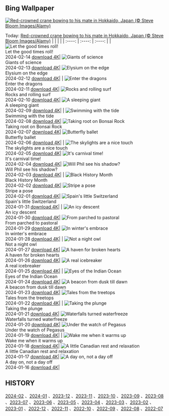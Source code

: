 ## Bing Wallpaper
[![Red-crowned crane bowing to his mate in Hokkaido, Japan (© Steve Bloom Images/Alamy)](https://cn.bing.com/th?id=OHR.BowingCrane_EN-US7534977512_UHD.jpg&w=1000)](https://cn.bing.com/th?id=OHR.BowingCrane_EN-US7534977512_UHD.jpg&pid=hp&w=3840&h=2160&rs=1&c=4)

Today: [Red-crowned crane bowing to his mate in Hokkaido, Japan (© Steve Bloom Images/Alamy)](https://cn.bing.com/th?id=OHR.BowingCrane_EN-US7534977512_UHD.jpg&pid=hp&w=3840&h=2160&rs=1&c=4)
  |      |      |      |
| :----: | :----: | :----: |
| ![Let the good times roll!](https://cn.bing.com/th?id=OHR.MarignyBeads_EN-US7464992774_UHD.jpg&pid=hp&w=384&h=216&rs=1&c=4) <br/> Let the good times roll! <br/> 2024-02-14  [download 4K](https://cn.bing.com/th?id=OHR.MarignyBeads_EN-US7464992774_UHD.jpg&pid=hp&w=3840&h=2160&rs=1&c=4)| ![Giants of science](https://cn.bing.com/th?id=OHR.GiantTortoise_EN-US7034846255_UHD.jpg&pid=hp&w=384&h=216&rs=1&c=4) <br/> Giants of science <br/> 2024-02-13  [download 4K](https://cn.bing.com/th?id=OHR.GiantTortoise_EN-US7034846255_UHD.jpg&pid=hp&w=3840&h=2160&rs=1&c=4)| ![Elysium on the edge](https://cn.bing.com/th?id=OHR.FolegandrosGreece_EN-US6921652492_UHD.jpg&pid=hp&w=384&h=216&rs=1&c=4) <br/> Elysium on the edge <br/> 2024-02-12  [download 4K](https://cn.bing.com/th?id=OHR.FolegandrosGreece_EN-US6921652492_UHD.jpg&pid=hp&w=3840&h=2160&rs=1&c=4)|
| ![Enter the dragons](https://cn.bing.com/th?id=OHR.ChinaDragon_EN-US6781838142_UHD.jpg&pid=hp&w=384&h=216&rs=1&c=4) <br/> Enter the dragons <br/> 2024-02-11  [download 4K](https://cn.bing.com/th?id=OHR.ChinaDragon_EN-US6781838142_UHD.jpg&pid=hp&w=3840&h=2160&rs=1&c=4)| ![Rocks and rolling surf](https://cn.bing.com/th?id=OHR.PegadungRocks_EN-US6654823877_UHD.jpg&pid=hp&w=384&h=216&rs=1&c=4) <br/> Rocks and rolling surf <br/> 2024-02-10  [download 4K](https://cn.bing.com/th?id=OHR.PegadungRocks_EN-US6654823877_UHD.jpg&pid=hp&w=3840&h=2160&rs=1&c=4)| ![A sleeping giant](https://cn.bing.com/th?id=OHR.MtHoodOregon_EN-US8773825867_UHD.jpg&pid=hp&w=384&h=216&rs=1&c=4) <br/> A sleeping giant <br/> 2024-02-09  [download 4K](https://cn.bing.com/th?id=OHR.MtHoodOregon_EN-US8773825867_UHD.jpg&pid=hp&w=3840&h=2160&rs=1&c=4)|
| ![Swimming with the tide](https://cn.bing.com/th?id=OHR.StJamesPool_EN-US8700038796_UHD.jpg&pid=hp&w=384&h=216&rs=1&c=4) <br/> Swimming with the tide <br/> 2024-02-08  [download 4K](https://cn.bing.com/th?id=OHR.StJamesPool_EN-US8700038796_UHD.jpg&pid=hp&w=3840&h=2160&rs=1&c=4)| ![Taking root on Bonsai Rock](https://cn.bing.com/th?id=OHR.LakeTahoeRock_EN-US8513392756_UHD.jpg&pid=hp&w=384&h=216&rs=1&c=4) <br/> Taking root on Bonsai Rock <br/> 2024-02-07  [download 4K](https://cn.bing.com/th?id=OHR.LakeTahoeRock_EN-US8513392756_UHD.jpg&pid=hp&w=3840&h=2160&rs=1&c=4)| ![Butterfly ballet](https://cn.bing.com/th?id=OHR.WesternMonarchs_EN-US8386035297_UHD.jpg&pid=hp&w=384&h=216&rs=1&c=4) <br/> Butterfly ballet <br/> 2024-02-06  [download 4K](https://cn.bing.com/th?id=OHR.WesternMonarchs_EN-US8386035297_UHD.jpg&pid=hp&w=3840&h=2160&rs=1&c=4)|
| ![The skylights are a nice touch](https://cn.bing.com/th?id=OHR.DevetashkaCave_EN-US7989247628_UHD.jpg&pid=hp&w=384&h=216&rs=1&c=4) <br/> The skylights are a nice touch <br/> 2024-02-05  [download 4K](https://cn.bing.com/th?id=OHR.DevetashkaCave_EN-US7989247628_UHD.jpg&pid=hp&w=3840&h=2160&rs=1&c=4)| ![It's carnival time!](https://cn.bing.com/th?id=OHR.VeniceCarnival_EN-US7857642609_UHD.jpg&pid=hp&w=384&h=216&rs=1&c=4) <br/> It's carnival time! <br/> 2024-02-04  [download 4K](https://cn.bing.com/th?id=OHR.VeniceCarnival_EN-US7857642609_UHD.jpg&pid=hp&w=3840&h=2160&rs=1&c=4)| ![Will Phil see his shadow?](https://cn.bing.com/th?id=OHR.AlpineMarmot_EN-US6895103237_UHD.jpg&pid=hp&w=384&h=216&rs=1&c=4) <br/> Will Phil see his shadow? <br/> 2024-02-03  [download 4K](https://cn.bing.com/th?id=OHR.AlpineMarmot_EN-US6895103237_UHD.jpg&pid=hp&w=3840&h=2160&rs=1&c=4)|
| ![Black History Month](https://cn.bing.com/th?id=OHR.DizzyGillespie_EN-US7637800342_UHD.jpg&pid=hp&w=384&h=216&rs=1&c=4) <br/> Black History Month <br/> 2024-02-02  [download 4K](https://cn.bing.com/th?id=OHR.DizzyGillespie_EN-US7637800342_UHD.jpg&pid=hp&w=3840&h=2160&rs=1&c=4)| ![Stripe a pose](https://cn.bing.com/th?id=OHR.ZebraMother_EN-US7544209908_UHD.jpg&pid=hp&w=384&h=216&rs=1&c=4) <br/> Stripe a pose <br/> 2024-02-01  [download 4K](https://cn.bing.com/th?id=OHR.ZebraMother_EN-US7544209908_UHD.jpg&pid=hp&w=3840&h=2160&rs=1&c=4)| ![Spain's little Switzerland](https://cn.bing.com/th?id=OHR.AlbaceteSpain_EN-US7443919036_UHD.jpg&pid=hp&w=384&h=216&rs=1&c=4) <br/> Spain's little Switzerland <br/> 2024-01-31  [download 4K](https://cn.bing.com/th?id=OHR.AlbaceteSpain_EN-US7443919036_UHD.jpg&pid=hp&w=3840&h=2160&rs=1&c=4)|
| ![An icy descent](https://cn.bing.com/th?id=OHR.GollingerFalls_EN-US7184224692_UHD.jpg&pid=hp&w=384&h=216&rs=1&c=4) <br/> An icy descent <br/> 2024-01-30  [download 4K](https://cn.bing.com/th?id=OHR.GollingerFalls_EN-US7184224692_UHD.jpg&pid=hp&w=3840&h=2160&rs=1&c=4)| ![From parched to pastoral](https://cn.bing.com/th?id=OHR.ChannelOutback_EN-US7094425288_UHD.jpg&pid=hp&w=384&h=216&rs=1&c=4) <br/> From parched to pastoral <br/> 2024-01-29  [download 4K](https://cn.bing.com/th?id=OHR.ChannelOutback_EN-US7094425288_UHD.jpg&pid=hp&w=3840&h=2160&rs=1&c=4)| ![In winter's embrace](https://cn.bing.com/th?id=OHR.WinterCarnival_EN-US6859361078_UHD.jpg&pid=hp&w=384&h=216&rs=1&c=4) <br/> In winter's embrace <br/> 2024-01-28  [download 4K](https://cn.bing.com/th?id=OHR.WinterCarnival_EN-US6859361078_UHD.jpg&pid=hp&w=3840&h=2160&rs=1&c=4)|
| ![Not a night owl](https://cn.bing.com/th?id=OHR.HawkOwl_EN-US6646901652_UHD.jpg&pid=hp&w=384&h=216&rs=1&c=4) <br/> Not a night owl <br/> 2024-01-27  [download 4K](https://cn.bing.com/th?id=OHR.HawkOwl_EN-US6646901652_UHD.jpg&pid=hp&w=3840&h=2160&rs=1&c=4)| ![A haven for broken hearts](https://cn.bing.com/th?id=OHR.DwynwensDay_EN-US2844762878_UHD.jpg&pid=hp&w=384&h=216&rs=1&c=4) <br/> A haven for broken hearts <br/> 2024-01-26  [download 4K](https://cn.bing.com/th?id=OHR.DwynwensDay_EN-US2844762878_UHD.jpg&pid=hp&w=3840&h=2160&rs=1&c=4)| ![A real icebreaker](https://cn.bing.com/th?id=OHR.IcelandBeach_EN-US2647667820_UHD.jpg&pid=hp&w=384&h=216&rs=1&c=4) <br/> A real icebreaker <br/> 2024-01-25  [download 4K](https://cn.bing.com/th?id=OHR.IcelandBeach_EN-US2647667820_UHD.jpg&pid=hp&w=3840&h=2160&rs=1&c=4)|
| ![Eyes of the Indian Ocean](https://cn.bing.com/th?id=OHR.MaldivesAtolls_EN-US2498947967_UHD.jpg&pid=hp&w=384&h=216&rs=1&c=4) <br/> Eyes of the Indian Ocean <br/> 2024-01-24  [download 4K](https://cn.bing.com/th?id=OHR.MaldivesAtolls_EN-US2498947967_UHD.jpg&pid=hp&w=3840&h=2160&rs=1&c=4)| ![A beacon from dusk till dawn](https://cn.bing.com/th?id=OHR.SantaCruzSunrise_EN-US6436233856_UHD.jpg&pid=hp&w=384&h=216&rs=1&c=4) <br/> A beacon from dusk till dawn <br/> 2024-01-23  [download 4K](https://cn.bing.com/th?id=OHR.SantaCruzSunrise_EN-US6436233856_UHD.jpg&pid=hp&w=3840&h=2160&rs=1&c=4)| ![Tales from the treetops](https://cn.bing.com/th?id=OHR.SquirrelNetherlands_EN-US2174319616_UHD.jpg&pid=hp&w=384&h=216&rs=1&c=4) <br/> Tales from the treetops <br/> 2024-01-22  [download 4K](https://cn.bing.com/th?id=OHR.SquirrelNetherlands_EN-US2174319616_UHD.jpg&pid=hp&w=3840&h=2160&rs=1&c=4)|
| ![Taking the plunge](https://cn.bing.com/th?id=OHR.MacaroniPenguins_EN-US2046934125_UHD.jpg&pid=hp&w=384&h=216&rs=1&c=4) <br/> Taking the plunge <br/> 2024-01-21  [download 4K](https://cn.bing.com/th?id=OHR.MacaroniPenguins_EN-US2046934125_UHD.jpg&pid=hp&w=3840&h=2160&rs=1&c=4)| ![Waterfalls turned waterfreeze](https://cn.bing.com/th?id=OHR.PlitviceWinter_EN-US1870468945_UHD.jpg&pid=hp&w=384&h=216&rs=1&c=4) <br/> Waterfalls turned waterfreeze <br/> 2024-01-20  [download 4K](https://cn.bing.com/th?id=OHR.PlitviceWinter_EN-US1870468945_UHD.jpg&pid=hp&w=3840&h=2160&rs=1&c=4)| ![Under the watch of Pegasus](https://cn.bing.com/th?id=OHR.ParisBridge_EN-US1771484789_UHD.jpg&pid=hp&w=384&h=216&rs=1&c=4) <br/> Under the watch of Pegasus <br/> 2024-01-19  [download 4K](https://cn.bing.com/th?id=OHR.ParisBridge_EN-US1771484789_UHD.jpg&pid=hp&w=3840&h=2160&rs=1&c=4)|
| ![Wake me when it warms up](https://cn.bing.com/th?id=OHR.SleepyWolf_EN-US1667992900_UHD.jpg&pid=hp&w=384&h=216&rs=1&c=4) <br/> Wake me when it warms up <br/> 2024-01-18  [download 4K](https://cn.bing.com/th?id=OHR.SleepyWolf_EN-US1667992900_UHD.jpg&pid=hp&w=3840&h=2160&rs=1&c=4)| ![A little Canadian rest and relaxation](https://cn.bing.com/th?id=OHR.LakeLouise_EN-US1133378386_UHD.jpg&pid=hp&w=384&h=216&rs=1&c=4) <br/> A little Canadian rest and relaxation <br/> 2024-01-17  [download 4K](https://cn.bing.com/th?id=OHR.LakeLouise_EN-US1133378386_UHD.jpg&pid=hp&w=3840&h=2160&rs=1&c=4)| ![A day on, not a day off](https://cn.bing.com/th?id=OHR.MLKMemorialDC_EN-US1038696225_UHD.jpg&pid=hp&w=384&h=216&rs=1&c=4) <br/> A day on, not a day off <br/> 2024-01-16  [download 4K](https://cn.bing.com/th?id=OHR.MLKMemorialDC_EN-US1038696225_UHD.jpg&pid=hp&w=3840&h=2160&rs=1&c=4)|

  
  ## HISTORY
  [2024-02](https://github.com/Underglaze-Blue/bingwallpaper/tree/main/archive/2024-02/) 、[2024-01](https://github.com/Underglaze-Blue/bingwallpaper/tree/main/archive/2024-01/) 、[2023-12](https://github.com/Underglaze-Blue/bingwallpaper/tree/main/archive/2023-12/) 、[2023-11](https://github.com/Underglaze-Blue/bingwallpaper/tree/main/archive/2023-11/) 、[2023-10](https://github.com/Underglaze-Blue/bingwallpaper/tree/main/archive/2023-10/) 、[2023-09](https://github.com/Underglaze-Blue/bingwallpaper/tree/main/archive/2023-09/) 、[2023-08](https://github.com/Underglaze-Blue/bingwallpaper/tree/main/archive/2023-08/) 、[2023-07](https://github.com/Underglaze-Blue/bingwallpaper/tree/main/archive/2023-07/) 、[2023-06](https://github.com/Underglaze-Blue/bingwallpaper/tree/main/archive/2023-06/) 、[2023-05](https://github.com/Underglaze-Blue/bingwallpaper/tree/main/archive/2023-05/) 、[2023-04](https://github.com/Underglaze-Blue/bingwallpaper/tree/main/archive/2023-04/) 、[2023-03](https://github.com/Underglaze-Blue/bingwallpaper/tree/main/archive/2023-03/) 、[2023-02](https://github.com/Underglaze-Blue/bingwallpaper/tree/main/archive/2023-02/) 、[2023-01](https://github.com/Underglaze-Blue/bingwallpaper/tree/main/archive/2023-01/) 、[2022-12](https://github.com/Underglaze-Blue/bingwallpaper/tree/main/archive/2022-12/) 、[2022-11](https://github.com/Underglaze-Blue/bingwallpaper/tree/main/archive/2022-11/) 、[2022-10](https://github.com/Underglaze-Blue/bingwallpaper/tree/main/archive/2022-10/) 、[2022-09](https://github.com/Underglaze-Blue/bingwallpaper/tree/main/archive/2022-09/) 、[2022-08](https://github.com/Underglaze-Blue/bingwallpaper/tree/main/archive/2022-08/) 、[2022-07](https://github.com/Underglaze-Blue/bingwallpaper/tree/main/archive/2022-07/) 